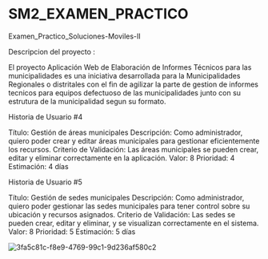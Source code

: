 # SM2_EXAMEN_PRACTICO
Examen_Practico_Soluciones-Moviles-II 

Descripcion del proyecto : 

El proyecto Aplicación Web de Elaboración de Informes Técnicos para las municipalidades es una iniciativa desarrollada para la Municipalidades Regionales o distritales con el fin de agilizar la parte de gestion de informes tecnicos para equipos defectuoso de las municipalidades junto con su estrutura de la municipalidad segun su formato.

Historia de Usuario #4 

Título: Gestión de áreas municipales 
Descripción: Como administrador, quiero poder crear y editar áreas municipales para gestionar eficientemente los recursos. 
Criterio de Validación: Las áreas municipales se pueden crear, editar y eliminar correctamente en la aplicación. 
Valor: 8 
Prioridad: 4 
Estimación: 4 días 

Historia de Usuario #5 

Título: Gestión de sedes municipales 
Descripción: Como administrador, quiero poder gestionar las sedes municipales para tener control sobre su ubicación y recursos asignados. 
Criterio de Validación: Las sedes se pueden crear, editar y eliminar, y se visualizan correctamente en el sistema. 
Valor: 8 
Prioridad: 5 
Estimación: 5 días 


![3fa5c81c-f8e9-4769-99c1-9d236af580c2](https://github.com/user-attachments/assets/83cb793c-1336-4dd0-8357-9150bb384d18)
